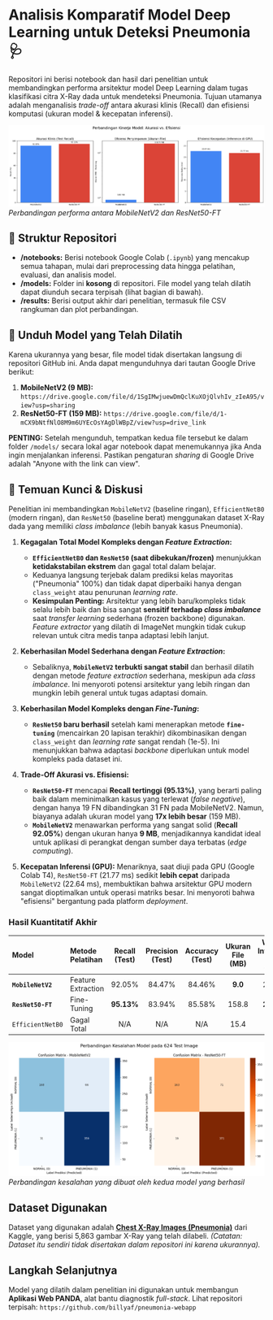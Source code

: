 # Analisis Komparatif Model Deep Learning untuk Deteksi Pneumonia 🩺

Repositori ini berisi notebook dan hasil dari penelitian untuk membandingkan performa arsitektur model Deep Learning dalam tugas klasifikasi citra X-Ray dada untuk mendeteksi Pneumonia. Tujuan utamanya adalah menganalisis *trade-off* antara akurasi klinis (Recall) dan efisiensi komputasi (ukuran model & kecepatan inferensi).

![Grafik Perbandingan](results/comparison_charts.png)
*Perbandingan performa antara MobileNetV2 dan ResNet50-FT*

## 📂 Struktur Repositori
- **/notebooks:** Berisi notebook Google Colab (`.ipynb`) yang mencakup semua tahapan, mulai dari preprocessing data hingga pelatihan, evaluasi, dan analisis model.
- **/models:** Folder ini **kosong** di repositori. File model yang telah dilatih dapat diunduh secara terpisah (lihat bagian di bawah).
- **/results:** Berisi output akhir dari penelitian, termasuk file CSV rangkuman dan plot perbandingan.

## 💾 Unduh Model yang Telah Dilatih

Karena ukurannya yang besar, file model tidak disertakan langsung di repositori GitHub ini. Anda dapat mengunduhnya dari tautan Google Drive berikut:

1.  **MobileNetV2 (9 MB):** `https://drive.google.com/file/d/1SgIMwjuewDmQclKuXOjQlvhIv_zIeA95/view?usp=sharing`
2.  **ResNet50-FT (159 MB):** `https://drive.google.com/file/d/1-mCX9bNtfNlO8M9m6UYEcOsYAgDlWBpZ/view?usp=drive_link`

**PENTING:** Setelah mengunduh, tempatkan kedua file tersebut ke dalam folder `/models/` secara lokal agar notebook dapat menemukannya jika Anda ingin menjalankan inferensi. Pastikan pengaturan *sharing* di Google Drive adalah "Anyone with the link can view".

## 🔬 Temuan Kunci & Diskusi

Penelitian ini membandingkan `MobileNetV2` (baseline ringan), `EfficientNetB0` (modern ringan), dan `ResNet50` (baseline berat) menggunakan dataset X-Ray dada yang memiliki *class imbalance* (lebih banyak kasus Pneumonia).

1.  **Kegagalan Total Model Kompleks dengan *Feature Extraction*:**
    * **`EfficientNetB0` dan `ResNet50` (saat dibekukan/frozen)** menunjukkan **ketidakstabilan ekstrem** dan gagal total dalam belajar.
    * Keduanya langsung terjebak dalam prediksi kelas mayoritas ("Pneumonia" 100%) dan tidak dapat diperbaiki hanya dengan `class_weight` atau penurunan *learning rate*.
    * **Kesimpulan Penting:** Arsitektur yang lebih baru/kompleks tidak selalu lebih baik dan bisa sangat **sensitif terhadap *class imbalance*** saat *transfer learning* sederhana (frozen backbone) digunakan. *Feature extractor* yang dilatih di ImageNet mungkin tidak cukup relevan untuk citra medis tanpa adaptasi lebih lanjut.

2.  **Keberhasilan Model Sederhana dengan *Feature Extraction*:**
    * Sebaliknya, **`MobileNetV2` terbukti sangat stabil** dan berhasil dilatih dengan metode *feature extraction* sederhana, meskipun ada *class imbalance*. Ini menyoroti potensi arsitektur yang lebih ringan dan mungkin lebih general untuk tugas adaptasi domain.

3.  **Keberhasilan Model Kompleks dengan *Fine-Tuning*:**
    * **`ResNet50` baru berhasil** setelah kami menerapkan metode **`fine-tuning`** (mencairkan 20 lapisan terakhir) dikombinasikan dengan `class_weight` dan *learning rate* sangat rendah (1e-5). Ini menunjukkan bahwa adaptasi *backbone* diperlukan untuk model kompleks pada dataset ini.

4.  **Trade-Off Akurasi vs. Efisiensi:**
    * **`ResNet50-FT`** mencapai **Recall tertinggi (95.13%)**, yang berarti paling baik dalam meminimalkan kasus yang terlewat (*false negative*), dengan hanya 19 FN dibandingkan 31 FN pada MobileNetV2. Namun, biayanya adalah ukuran model yang **17x lebih besar** (159 MB).
    * **`MobileNetV2`** menawarkan performa yang sangat solid (**Recall 92.05%**) dengan ukuran hanya **9 MB**, menjadikannya kandidat ideal untuk aplikasi di perangkat dengan sumber daya terbatas (*edge computing*).

5.  **Kecepatan Inferensi (GPU):** Menariknya, saat diuji pada GPU (Google Colab T4), `ResNet50-FT` (21.77 ms) sedikit **lebih cepat** daripada `MobileNetV2` (22.64 ms), membuktikan bahwa arsitektur GPU modern sangat dioptimalkan untuk operasi matriks besar. Ini menyoroti bahwa "efisiensi" bergantung pada platform *deployment*.

### Hasil Kuantitatif Akhir
| Model         | Metode Pelatihan    | Recall (Test) | Precision (Test) | Accuracy (Test) | Ukuran File (MB) | Waktu Inferensi (ms, GPU) |
| :------------ | :----------------- | :-----------: | :--------------: | :-------------: | :------------: | :-----------------: |
| **`MobileNetV2`** | Feature Extraction |    92.05%     |      84.47%      |      84.46%     |      **9.0** |        22.64        |
| **`ResNet50-FT`** | Fine-Tuning      |   **95.13%** |      83.94%      |      85.58%     |     158.8      |       **21.77** |
| `EfficientNetB0`| Gagal Total        |      N/A      |       N/A        |       N/A       |      15.4      |         N/A         |

![Confusion Matrix Comparison](results/confusion_matrix_comparison.png)
*Perbandingan kesalahan yang dibuat oleh kedua model yang berhasil*

## Dataset Digunakan

Dataset yang digunakan adalah [**Chest X-Ray Images (Pneumonia)**](https://www.kaggle.com/datasets/paultimothymooney/chest-xray-pneumonia) dari Kaggle, yang berisi 5,863 gambar X-Ray yang telah dilabeli. *(Catatan: Dataset itu sendiri tidak disertakan dalam repositori ini karena ukurannya).*

## Langkah Selanjutnya

Model yang dilatih dalam penelitian ini digunakan untuk membangun **Aplikasi Web PANDA**, alat bantu diagnostik *full-stack*. Lihat repositori terpisah: `https://github.com/billyaf/pneumonia-webapp`
